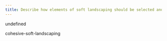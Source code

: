 ```yaml
---
title: Describe how elements of soft landscaping should be selected and used to ensure that a design is cohesive.
---
```



undefined


cohesive-soft-landscaping
